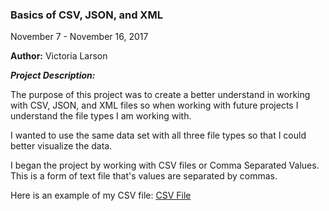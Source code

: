 ### Basics of CSV, JSON, and XML

November 7 - November 16, 2017

**Author:** Victoria Larson


__*Project Description:*__

The purpose of this project was to create a better understand in working with CSV, JSON, and XML files so when working with future projects I understand the file types I am working with.

I wanted to use the same data set with all three file types so that I could better visualize the data.

I began the project by working with CSV files or Comma Separated Values. This is a form of text file that's values are separated by commas.

Here is an example of my CSV file:
[CSV File](CSV_Practive.csv)
